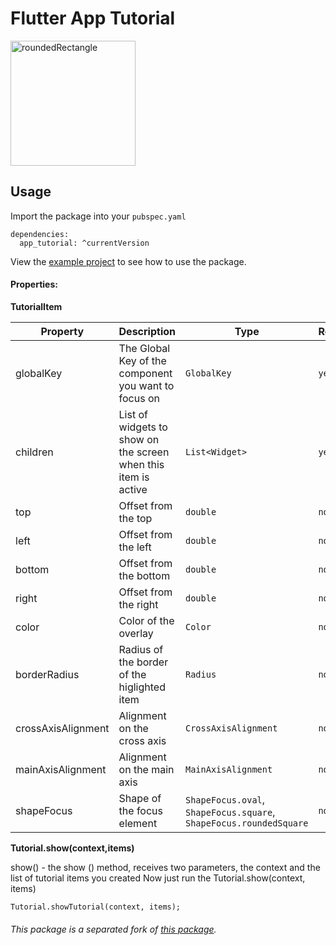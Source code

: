 # Flutter App Tutorial

<img src="https://raw.githubusercontent.com/aikenahac/tutorial/master/assets/tutorial_demo.gif" alt="roundedRectangle" width="200"/>

## Usage

Import the package into your `pubspec.yaml`

```
dependencies:
  app_tutorial: ^currentVersion
```

View the [example project](https://github.com/aikenahac/app_tutorial/tree/master/example) to see how to use the package.

#### Properties:

**TutorialItem**

| Property | Description | Type | Required | Default value |
| -------- | ----------- | ---- | -------- | ------------- |
| globalKey | The Global Key of the component you want to focus on | `GlobalKey` | `yes` | / |
| children | List of widgets to show on the screen when this item is active | `List<Widget>` | `yes`| / |
| top | Offset from the top | `double` | `no` | `null` |
| left | Offset from the left | `double` | `no` | `null` |
| bottom | Offset from the bottom | `double` | `no` | `null` |
| right | Offset from the right | `double` | `no` | `null` |
| color | Color of the overlay | `Color` | `no` | `Color.fromRGBO(0, 0, 0, 0.6)` |
| borderRadius | Radius of the border of the higlighted item | `Radius` | `no` | `Radius.circular(10.0)` |
| crossAxisAlignment | Alignment on the cross axis | `CrossAxisAlignment` | `no` | `CrossAxisAlignment.center` |
| mainAxisAlignment | Alignment on the main axis | `MainAxisAlignment` | `no` | `MainAxisAlignment.center` |
| shapeFocus | Shape of the focus element | `ShapeFocus.oval`, `ShapeFocus.square`, `ShapeFocus.roundedSquare` | `no` |  `ShapeFocus.roundedSquare` |

**Tutorial.show(context,items)**

show() -   the show () method, receives two parameters, the context and the list of tutorial items you created
Now just run the Tutorial.show(context, items)

```
Tutorial.showTutorial(context, items);
```

###### This package is a separated fork of [this package](https://pub.dev/packages/tutorial).